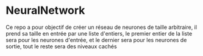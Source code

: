 # NeuralNetwork

Ce repo a pour objectif de créer un réseau de neurones de taille arbitraire, il prend sa taille en entrée par une liste d'entiers, le premier entier de la liste sera pour les neurones d'entrée, et le dernier sera pour les neurones de sortie, tout le reste sera des niveaux cachés
